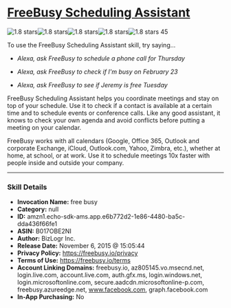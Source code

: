 # [FreeBusy Scheduling Assistant](http://alexa.amazon.com/#skills/amzn1.echo-sdk-ams.app.e6b772d2-1e86-4480-ba5c-dda436f66fe1)
![1.8 stars](../../images/ic_star_black_18dp_1x.png)![1.8 stars](../../images/ic_star_half_black_18dp_1x.png)![1.8 stars](../../images/ic_star_border_black_18dp_1x.png)![1.8 stars](../../images/ic_star_border_black_18dp_1x.png)![1.8 stars](../../images/ic_star_border_black_18dp_1x.png) 45

To use the FreeBusy Scheduling Assistant skill, try saying...

* *Alexa, ask FreeBusy to schedule a phone call for Thursday*

* *Alexa, ask FreeBusy to check if I'm busy on February 23*

* *Alexa, ask FreeBusy to see if Jeremy is free Tuesday*

FreeBusy Scheduling Assistant helps you coordinate meetings and stay on top of your schedule. Use it to check if a contact is available at a certain time and to schedule events or conference calls. Like any good assistant, it knows to check your own agenda and avoid conflicts before putting a meeting on your calendar.

FreeBusy works with all calendars (Google, Office 365, Outlook and corporate Exchange, iCloud, Outlook.com, Yahoo, Zimbra, etc.), whether at home, at school, or at work. Use it to schedule meetings 10x faster with people inside and outside your company.

***

### Skill Details

* **Invocation Name:** free busy
* **Category:** null
* **ID:** amzn1.echo-sdk-ams.app.e6b772d2-1e86-4480-ba5c-dda436f66fe1
* **ASIN:** B017OBE2NI
* **Author:** BizLogr Inc.
* **Release Date:** November 6, 2015 @ 15:05:44
* **Privacy Policy:** https://freebusy.io/privacy
* **Terms of Use:** https://freebusy.io/terms
* **Account Linking Domains:** freebusy.io, az805145.vo.msecnd.net, login.live.com, account.live.com, auth.gfx.ms, login.windows.net, login.microsoftonline.com, secure.aadcdn.microsoftonline-p.com, freebusy.azureedge.net, www.facebook.com, graph.facebook.com
* **In-App Purchasing:** No
